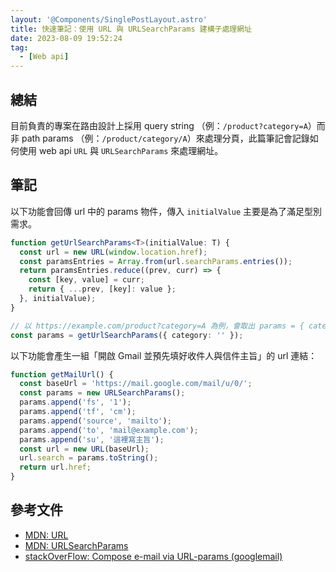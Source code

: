 ```yaml
---
layout: '@Components/SinglePostLayout.astro'
title: 快速筆記：使用 URL 與 URLSearchParams 建構子處理網址
date: 2023-08-09 19:52:24
tag:
  - [Web api]
---
```


## 總結

目前負責的專案在路由設計上採用 query string （例：`/product?category=A`）而非 path params （例：`/product/category/A`）來處理分頁，此篇筆記會記錄如何使用 web api `URL` 與 `URLSearchParams` 來處理網址。

## 筆記

以下功能會回傳 url 中的 params 物件，傳入 `initialValue` 主要是為了滿足型別需求。

```ts
function getUrlSearchParams<T>(initialValue: T) {
  const url = new URL(window.location.href);
  const paramsEntries = Array.from(url.searchParams.entries());
  return paramsEntries.reduce((prev, curr) => {
    const [key, value] = curr;
    return { ...prev, [key]: value };
  }, initialValue);
}

// 以 https://example.com/product?category=A 為例，會取出 params = { category: 'A' }
const params = getUrlSearchParams({ category: '' });
```

以下功能會產生一組「開啟 Gmail 並預先填好收件人與信件主旨」的 url 連結：

```ts
function getMailUrl() {
  const baseUrl = 'https://mail.google.com/mail/u/0/';
  const params = new URLSearchParams();
  params.append('fs', '1');
  params.append('tf', 'cm');
  params.append('source', 'mailto');
  params.append('to', 'mail@example.com');
  params.append('su', '這裡寫主旨');
  const url = new URL(baseUrl);
  url.search = params.toString();
  return url.href;
}
```

## 參考文件

- [MDN: URL](https://developer.mozilla.org/en-US/docs/Web/API/URL/URL)
- [MDN: URLSearchParams](https://developer.mozilla.org/en-US/docs/Web/API/URLSearchParams)
- [stackOverFlow: Compose e-mail via URL-params (googlemail)](https://stackoverflow.com/questions/2027131/compose-e-mail-via-url-params-googlemail)
